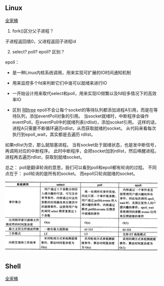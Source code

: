 ## Linux

[全家桶](https://github.com/CyC2018/CS-Notes/blob/master/notes/Linux.md#awk)

1. fork()区分父子进程？

子进程返回值0，父进程返回子进程id

2. select? poll? epoll? 区别？

epoll：
- 是一种Linux内核系统调用，用来实现可扩展的IO时间通知机制
- 用来监控多个fd来判断它们中谁可以就绪来进行IO
- 一开始设计用来取代select和poll，用来实现IO频繁以及fd较多情况下的高效率IO


- 区别
[RBtree](https://zhuanlan.zhihu.com/p/93609693)
epoll不会让每个socket的等待队列都添加进程A引用，而是在等待队列，添加eventPoll对象的引用。
当socket就绪时，中断程序会操作eventPoll，在eventPoll中的就绪列表(rdlist)，添加scoket引用。
这样的话，进程A只需要不断循环遍历rdlist，从而获取就绪的socket。
从代码来看每次执行到epoll_wait，其实都是去遍历 rdlist。

如果rdlist为空，那么就阻塞进程。
当有socket处于就绪状态，也是发中断信号，再调用对应的中断程序。
此时中断程序，会把socket加到rdlist，然后唤醒进程。进程再去遍历rdlist，获取到就绪socket。

总之： poll是翻译轮询的意思，我们可以看到poll和epoll都有轮询的过程。
不同点在于：
poll轮询的是所有的socket。
而epoll只轮询就绪的socket。

![select, poll, epoll](../images/epoll.jpg)

## Shell

[全家桶](https://cloud.tencent.com/developer/article/1450329)
